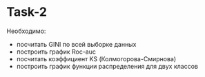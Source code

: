 # Task-2
Необходимо:
- посчитать GINI по всей выборке данных
- построить график Roc-auc
- посчитать коэффициент KS (Колмогорова-Смирнова)
-  построить график функции распределения для двух классов
